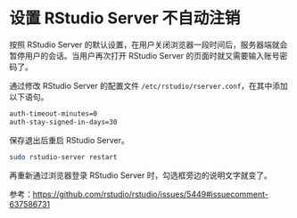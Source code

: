 # 设置 RStudio Server 不自动注销

按照 RStudio Server 的默认设置，在用户关闭浏览器一段时间后，服务器端就会暂停用户的会话。当用户再次打开 RStudio Server 的页面时就又需要输入账号密码了。

通过修改 RStudio Server 的配置文件 ``/etc/rstudio/rserver.conf``，在其中添加以下语句。

```txt
auth-timeout-minutes=0
auth-stay-signed-in-days=30
```

保存退出后重启 RStudio Server。

```bash
sudo rstudio-server restart
```

再重新通过浏览器登录 RStudio Server 时，勾选框旁边的说明文字就变了。

参考：<https://github.com/rstudio/rstudio/issues/5449#issuecomment-637586731>